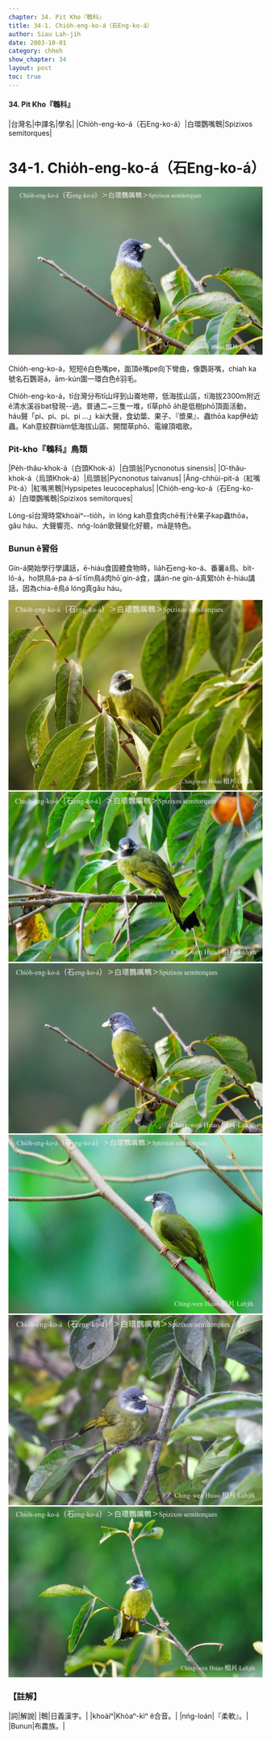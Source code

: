 ```yaml
---
chapter: 34. Pit Kho『鵯科』
title: 34-1. Chio̍h-eng-ko-á（石Eng-ko-á）
author: Siau Lah-jih
date: 2003-10-01
category: chheh
show_chapter: 34
layout: post
toc: true
---
```


#### 34. Pit Kho『鵯科』


|台灣名|中譯名|學名|
|Chio̍h-eng-ko-á（石Eng-ko-á）|白環鸚嘴鵯|Spizixos semitorques|

# 34-1. Chio̍h-eng-ko-á（石Eng-ko-á）

![](../too5/34/34-1-6.Chio̍h-eng-ko-á.jpg)


Chio̍h-eng-ko-á，短短ê白色嘴pe，面頂ê嘴pe向下彎曲，像鸚哥嘴，chiah ka號名石鸚哥á，ām-kún圍一環白色ê羽毛。

Chio̍h-eng-ko-á，tī台灣分布tī山坪到山崙地帶，低海拔山區，tī海拔2300m附近ê清水溪谷bat發現--過。普通二~三隻一堆，tī草phō a̍h是低樹phō頂面活動，háu聲「pi、pi、pi、pi …」kài大聲，食幼葉、果子、『漿果』、蟲thōa kap伊ê幼蟲。Kah意絞群tiàm低海拔山區、開闊草phō、電線頂唱歌。



### Pit-kho『鵯科』鳥類

|Pe̍h-thâu-khok-á（白頭Khok-á）|白頭翁|Pycnonotus sinensis|
|O͘-thâu-khok-á（烏頭Khok-á）|烏頭翁|Pycnonotus taivanus|
|Âng-chhùi-pit-á（紅嘴Pit-á）|紅嘴黑鵯|Hypsipetes leucocephalus|
|Chio̍h-eng-ko-á（石Eng-ko-á）|白環鸚嘴鵯|Spizixos semitorques|

Lóng-sī台灣時常khoàiⁿ--tio̍h，in lóng kah意食肉chē有汁ê果子kap蟲thōa，gâu háu、大聲響亮、nńg-loán歌聲變化好聽，mā是特色。


### Bunun ê習俗

Gín-á開始學行學講話，ē-hiáu食固體食物時，lia̍h石eng-ko-á、番薯á鳥、bi̍t-lô-á，ho͘烘鳥á-pa á-sī tīm鳥á肉hō͘ gín-á食，講án-ne gín-á真緊to̍h ē-hiáu講話，因為chia-ê鳥á lóng真gâu háu。

![](../too5/34/34-1-2.Chio̍h-eng-ko-á.jpg)
![](../too5/34/34-1-4.Chio̍h-eng-ko-á.jpg)
![](../too5/34/34-1-5.Chio̍h-eng-ko-á.jpg)
![](../too5/34/34-1-7.Chio̍h-eng-ko-á.jpg)
![](../too5/34/34-1-1.Chio̍h-eng-ko-á.jpg)
![](../too5/34/34-1-3.Chio̍h-eng-ko-á.jpg)




### 【註解】

|詞|解說|
|鵯|日義漢字。|
|khoàiⁿ|Khòaⁿ-kìⁿ ê合音。|
|nńg-loán|『柔軟』。|
|Bunun|布農族。|

